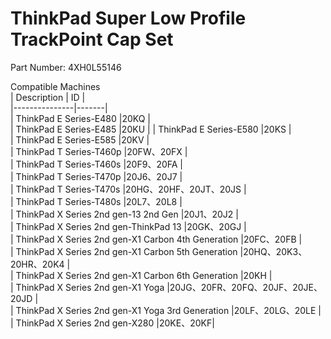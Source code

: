 # ThinkPad Super Low Profile TrackPoint Cap Set

Part Number: 4XH0L55146  

Compatible Machines  
|   Description |   ID  |  
|---------------|-------|  
| ThinkPad E Series-E480	|20KQ |  
| ThinkPad E Series-E485	|20KU |
| ThinkPad E Series-E580	|20KS |  
| ThinkPad E Series-E585	|20KV |  
| ThinkPad T Series-T460p	|20FW、20FX	|  
| ThinkPad T Series-T460s	|20F9、20FA	|  
| ThinkPad T Series-T470p	|20J6、20J7	|  
| ThinkPad T Series-T470s	|20HG、20HF、20JT、20JS	|  
| ThinkPad T Series-T480s	|20L7、20L8 |  
| ThinkPad X Series 2nd gen-13 2nd Gen	|20J1、20J2	|  
| ThinkPad X Series 2nd gen-ThinkPad 13	|20GK、20GJ	|  
| ThinkPad X Series 2nd gen-X1 Carbon 4th Generation	|20FC、20FB	|  
| ThinkPad X Series 2nd gen-X1 Carbon 5th Generation	|20HQ、20K3、20HR、20K4	|  
| ThinkPad X Series 2nd gen-X1 Carbon 6th Generation	|20KH |  
| ThinkPad X Series 2nd gen-X1 Yoga	|20JG、20FR、20FQ、20JF、20JE、20JD |  
| ThinkPad X Series 2nd gen-X1 Yoga 3rd Generation	|20LF、20LG、20LE |  
| ThinkPad X Series 2nd gen-X280	|20KE、20KF|  

